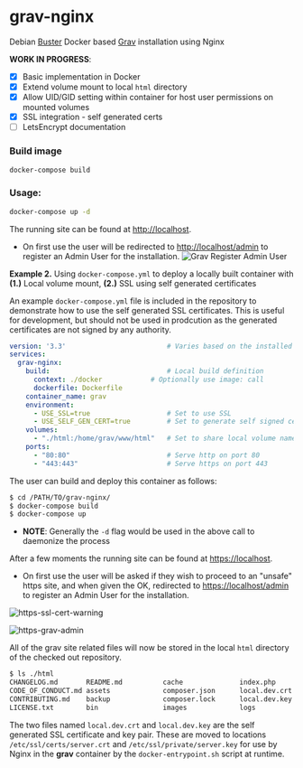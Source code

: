 # grav-nginx
Debian [Buster](https://hub.docker.com/_/debian/) Docker based [Grav](https://getgrav.org) installation using Nginx

**WORK IN PROGRESS**:

- [x] Basic implementation in Docker
- [x] Extend volume mount to local `html` directory
- [x] Allow UID/GID setting within container for host user permissions on mounted volumes
- [x] SSL integration - self generated certs
- [ ] LetsEncrypt documentation

### Build image

```bash
docker-compose build
```

### Usage:

```bash
docker-compose up -d
```

The running site can be found at [http://localhost](http://localhost).

- On first use the user will be redirected to [http://localhost/admin](http://localhost/admin) to register an Admin User for the installation.
![Grav Register Admin User](https://user-images.githubusercontent.com/5332509/27988518-752da2e0-63f1-11e7-8731-9e6e185536c8.png)

**Example 2.** Using `docker-compose.yml` to deploy a locally built container with **(1.)** Local volume mount, **(2.)** SSL using self generated certificates

An example `docker-compose.yml` file is included in the repository to demonstrate how to use the self generated SSL certificates. This is useful for development, but should not be used in prodcution as the generated certificates are not signed by any authority.

```yaml
version: '3.3'                         # Varies based on the installed docker version
services:
  grav-nginx:
    build:                             # Local build definition
      context: ./docker            # Optionally use image: call
      dockerfile: Dockerfile
    container_name: grav
    environment:
      - USE_SSL=true                   # Set to use SSL
      - USE_SELF_GEN_CERT=true         # Set to generate self signed certs
    volumes:
      - "./html:/home/grav/www/html"   # Set to share local volume named html
    ports:
      - "80:80"                        # Serve http on port 80
      - "443:443"                      # Serve https on port 443
```

The user can build and deploy this container as follows:

```bash
$ cd /PATH/TO/grav-nginx/
$ docker-compose build
$ docker-compose up
```
- **NOTE**: Generally the `-d` flag would be used in the above call to daemonize the process

After a few moments the running site can be found at [https://localhost](https://localhost).

- On first use the user will be asked if they wish to proceed to an "unsafe" https site, and when given the OK, redirected to [https://localhost/admin](https://localhost/admin) to register an Admin User for the installation.

![https-ssl-cert-warning](https://user-images.githubusercontent.com/5332509/27988520-7de8ff60-63f1-11e7-9642-0a5a45d9a90c.png)

![https-grav-admin](https://user-images.githubusercontent.com/5332509/27988522-83b1402e-63f1-11e7-9919-5c0d7c7de4f3.png)

All of the grav site related files will now be stored in the local `html` directory of the checked out repository.

```bash
$ ls ./html
CHANGELOG.md       README.md          cache              index.php          robots.txt         vendor
CODE_OF_CONDUCT.md assets             composer.json      local.dev.crt      system             webserver-configs
CONTRIBUTING.md    backup             composer.lock      local.dev.key      tmp
LICENSE.txt        bin                images             logs               user
```

The two files named `local.dev.crt` and `local.dev.key` are the self generated SSL certificate and key pair. These are moved to locations `/etc/ssl/certs/server.crt` and `/etc/ssl/private/server.key` for use by Nginx in the **grav** container by the `docker-entrypoint.sh` script at runtime.
